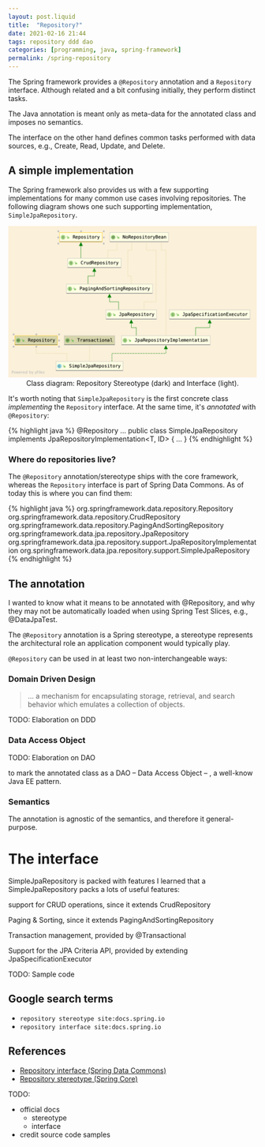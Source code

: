 ```yaml
---
layout: post.liquid
title:  "Repository?"
date: 2021-02-16 21:44
tags: repository ddd dao
categories: [programming, java, spring-framework]
permalink: /spring-repository
---
```

The Spring framework provides a `@Repository` annotation and a `Repository` interface.
Although related and a bit confusing initially, they perform distinct tasks.

The Java annotation is meant only as meta-data for the annotated class and imposes
no semantics.

The interface on the other hand defines common tasks performed
with data sources, e.g., Create, Read, Update, and Delete.

## A simple implementation

The Spring framework also provides us with a few supporting implementations for
many common use cases involving repositories. The following diagram shows one such
supporting implementation, `SimpleJpaRepository`.


<div style="text-align: center">
    <img src="/assets/images/SimpleJpaRepository.png">
    <figcaption>
        Class diagram: Repository Stereotype (dark) and Interface (light).
    </figcaption>
</div>

It's worth noting that `SimpleJpaRepository` is the first concrete class _implementing_
the `Repository` interface. At the same time, it's _annotated_ with `@Repository`:

{% highlight java %}
    @Repository
    ...
    public class SimpleJpaRepository implements JpaRepositoryImplementation<T, ID> {
        ...
    }
{% endhighlight %}


### Where do repositories live?

The `@Repository` annotation/stereotype ships with the core framework, whereas the
`Repository` interface is part of Spring Data Commons. As of today this is where
you can find them:

{% highlight java %}
    org.springframework.data.repository.Repository
    org.springframework.data.repository.CrudRepository
    org.springframework.data.repository.PagingAndSortingRepository
    org.springframework.data.jpa.repository.JpaRepository
    org.springframework.data.jpa.repository.support.JpaRepositoryImplementation
    org.springframework.data.jpa.repository.support.SimpleJpaRepository
{% endhighlight %}


## The annotation

I wanted to know what it means to be annotated with @Repository,
and why they may not be automatically loaded when using
Spring Test Slices, e.g., @DataJpaTest.

The `@Repository` annotation is a Spring stereotype, a stereotype represents the
architectural role an application component would typically play.

`@Repository` can be used in at least two non-interchangeable ways:

### Domain Driven Design

> ... a mechanism for encapsulating storage, retrieval, and search behavior
> which emulates a collection of objects.

TODO: Elaboration on DDD

### Data Access Object

TODO: Elaboration on DAO

to mark the annotated class as a DAO – Data Access Object – ,
a well-know Java EE pattern.

### Semantics

The annotation is agnostic of the semantics, and therefore it general-purpose.

# The interface

SimpleJpaRepository is packed with features
I learned that a SimpleJpaRepository packs a lots of useful features:

support for CRUD operations, since it extends CrudRepository

Paging & Sorting, since it extends PagingAndSortingRepository

Transaction management, provided by @Transactional

Support for the JPA Criteria API, provided by extending JpaSpecificationExecutor

TODO: Sample code

## Google search terms

- `repository stereotype site:docs.spring.io`
- `repository interface site:docs.spring.io`

## References

- [Repository interface (Spring Data Commons)](https://docs.spring.io/spring-data/commons/docs/current/api/org/springframework/data/repository/Repository.html)
- [Repository stereotype (Spring Core)](https://docs.spring.io/spring-framework/docs/current/javadoc-api/org/springframework/stereotype/Repository.html)

TODO:

- official docs
    - stereotype
    - interface
- credit source code samples

